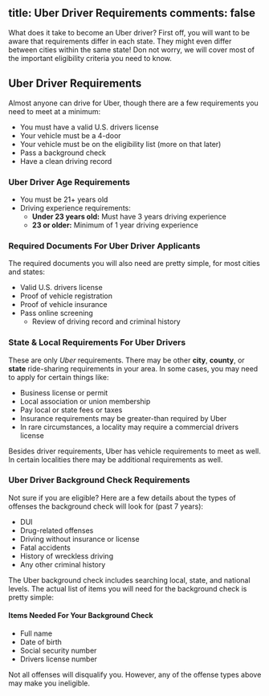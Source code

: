 title: Uber Driver Requirements
comments: false
---
What does it take to become an Uber driver?  First off, you will want to be aware that requirements differ in each state.  They might even differ between cities within the same state!  Don not worry, we will cover most of the important eligibility criteria you need to know.

## Uber Driver Requirements
Almost anyone can drive for Uber, though there are a few requirements you need to meet at a minimum:

* You must have a valid U.S. drivers license
* Your vehicle must be a 4-door
* Your vehicle must be on the eligibility list (more on that later)
* Pass a background check
* Have a clean driving record

### Uber Driver Age Requirements
* You must be 21+ years old
* Driving experience requirements:
    - **Under 23 years old:** Must have 3 years driving experience
    - **23 or older:** Minimum of 1 year driving experience

### Required Documents For Uber Driver Applicants
The required documents you will also need are pretty simple,  for most cities and states:

* Valid U.S. drivers license
* Proof of vehicle registration
* Proof of vehicle insurance
* Pass online screening
    - Review of driving record and criminal history

### State & Local Requirements For Uber Drivers
These are only _Uber_ requirements.  There may be other **city**, **county**, or **state** ride-sharing requirements in your area.  In some cases, you may need to apply for certain things like:

* Business license or permit
* Local association or union membership
* Pay local or state fees or taxes
* Insurance requirements may be greater-than required by Uber
* In rare circumstances, a locality may require a commercial drivers license

Besides driver requirements, Uber has vehicle requirements to meet as well. In certain localities there may be additional requirements as well.

### Uber Driver Background Check Requirements
Not sure if you are eligible?  Here are a few details about the types of offenses the background check will look for (past 7 years):

* DUI
* Drug-related offenses
* Driving without insurance or license
* Fatal accidents
* History of wreckless driving
* Any other criminal history

The Uber background check includes searching local, state, and national levels.  The actual list of items you will need for the background check is pretty simple:

#### Items Needed For Your Background Check

* Full name
* Date of birth
* Social security number
* Drivers license number

Not all offenses will disqualify you.  However, any of the offense types above may make you ineligible.
